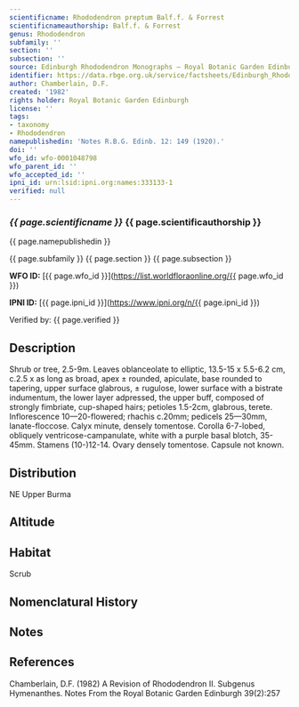 ```yaml
---
scientificname: Rhododendron preptum Balf.f. & Forrest
scientificnameauthorship: Balf.f. & Forrest
genus: Rhododendron
subfamily: ''
section: ''
subsection: ''
source: Edinburgh Rhododendron Monographs – Royal Botanic Garden Edinburgh
identifier: https://data.rbge.org.uk/service/factsheets/Edinburgh_Rhododendron_Monographs.xhtml
author: Chamberlain, D.F.
created: '1982'
rights holder: Royal Botanic Garden Edinburgh
license: ''
tags:
- taxonomy
- Rhododendron
namepublishedin: 'Notes R.B.G. Edinb. 12: 149 (1920).'
doi: ''
wfo_id: wfo-0001048798
wfo_parent_id: ''
wfo_accepted_id: ''
ipni_id: urn:lsid:ipni.org:names:333133-1
verified: null
---
```

### _{{ page.scientificname }}_ {{ page.scientificauthorship }}
 {{ page.namepublishedin }}

{{ page.subfamily }} {{ page.section }} {{ page.subsection }}

**WFO ID:** [{{ page.wfo_id }}](https://list.worldfloraonline.org/{{ page.wfo_id }})

**IPNI ID:** [{{ page.ipni_id }}](https://www.ipni.org/n/{{ page.ipni_id }})

Verified by: {{ page.verified }}



## Description
Shrub or tree, 2.5-9m. Leaves oblanceolate to elliptic, 13.5-15 x 5.5-6.2 cm, c.2.5 x as long as broad, apex ± rounded, apiculate, base rounded to tapering, upper surface glabrous, ± rugulose, lower surface with a bistrate indumentum, the lower layer adpressed, the upper buff, composed of strongly fimbriate, cup-shaped hairs; petioles 1.5-2cm, glabrous, terete. Inflorescence 10—20-flowered; rhachis c.20mm; pedicels 25—30mm, lanate-floccose. Calyx minute, densely tomentose. Corolla 6-7-lobed, obliquely ventricose-campanulate, white with a purple basal blotch, 35-45mm. Stamens (10-)12-14. Ovary densely tomentose. Capsule not known.

## Distribution
NE Upper Burma

## Altitude


## Habitat
Scrub

## Nomenclatural History

                       
## Notes


## References

Chamberlain, D.F. (1982) A Revision of Rhododendron II. Subgenus Hymenanthes. Notes From the Royal Botanic Garden Edinburgh 39(2):257
